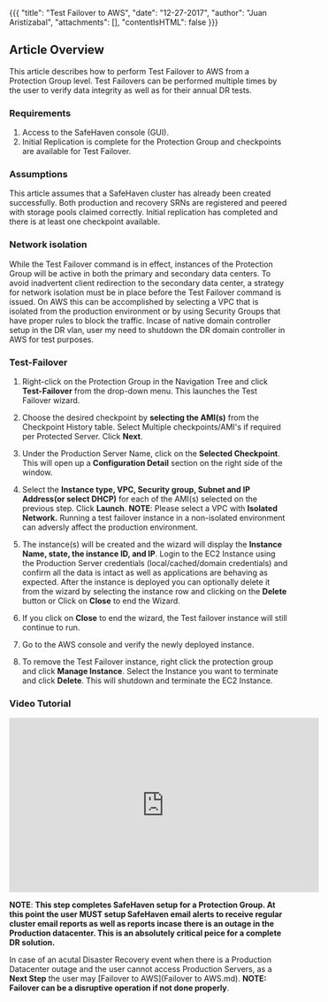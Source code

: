{{{
  "title": "Test Failover to AWS",
  "date": "12-27-2017",
  "author": "Juan Aristizabal",
  "attachments": [],
  "contentIsHTML": false
}}}

## Article Overview
This article describes how to perform Test Failover to AWS from a Protection Group level. Test Failovers can be performed multiple times by the user to verify data integrity as well as for their annual DR tests.


### Requirements
1. Access to the SafeHaven console (GUI).
2. Initial Replication is complete for the Protection Group and checkpoints are available for Test Failover.

### Assumptions
This article assumes that a SafeHaven cluster has already been created successfully. Both production and recovery SRNs are registered and peered with storage pools claimed correctly. Initial replication has completed and there is at least one checkpoint available.

### Network isolation
While the Test Failover command is in effect, instances of the Protection Group will be active in both the primary and secondary data centers. To avoid inadvertent client redirection to the secondary data center, a strategy for network isolation must be in place before the Test Failover command is issued. On AWS this can be accomplished by selecting a VPC that is isolated from the production environment or by using Security Groups that have proper rules to block the traffic. Incase of native domain controller setup in the DR vlan, user my  need to shutdown the DR domain controller in AWS for test purposes.

### Test-Failover

1. Right-click on the Protection Group in the Navigation Tree and click **Test-Failover** from the drop-down menu. This launches the Test Failover wizard.

2. Choose the desired checkpoint by **selecting the AMI(s)** from the Checkpoint History table. Select Multiple checkpoints/AMI's if required per Protected Server. Click **Next**.

3. Under the Production Server Name, click on the **Selected Checkpoint**. This will open up a **Configuration Detail** section on the right side of the window.

4. Select the **Instance type, VPC, Security group, Subnet and IP Address(or select DHCP)** for each of the AMI(s) selected on the previous step. Click **Launch**.
**NOTE**: Please select a VPC with **Isolated Network.** Running a test failover instance in a non-isolated environment can adversly affect the production environment.

5. The instance(s) will be created and the wizard will display the **Instance Name, state, the instance ID, and IP**. Login to the EC2 Instance using the Production Server credentials (local/cached/domain credentials) and confirm all the data is intact as well as applications are behaving as expected. After the instance is deployed you can optionally delete it from the wizard by selecting the instance row and clicking on the **Delete** button or Click on **Close** to end the Wizard.

6. If you click on **Close** to end the wizard, the Test failover instance will still continue to run.

7. Go to the AWS console and verify the newly deployed instance.

8. To remove the Test Failover instance, right click the protection group and click **Manage Instance**. Select the Instance you want to terminate and click **Delete**. This will shutdown and terminate the EC2 Instance.

### Video Tutorial
<iframe width="560" height="315" src="https://www.youtube.com/embed/rrBvCAI4HM4" frameborder="0" gesture="media" allow="encrypted-media" allowfullscreen></iframe>

**NOTE**: **This step completes SafeHaven setup for a Protection Group. At this point the user MUST setup SafeHaven email alerts to receive regular cluster email reports as well as reports incase there is an outage in the Production datacenter. This is an absolutely critical peice for a complete DR solution.**

In case of an acutal Disaster Recovery event when there is a Production Datacenter outage and the user cannot access Production Servers, as a **Next Step** the user may [Failover to AWS](Failover to AWS.md). **NOTE: Failover can be a disruptive operation if not done properly**.
